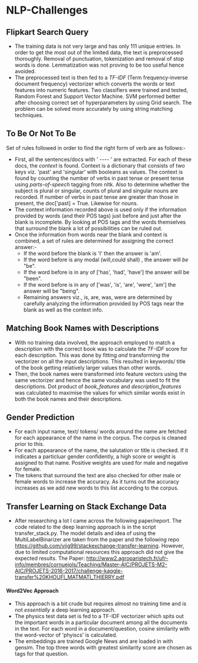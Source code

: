 # NLP-Challenges

## Flipkart Search Query ##
* The training data is not very large and has only 111 unique entries. In order to get the most out of the limited data, the text is preprocessed thoroughly. Removal of punctuation, tokenization and removal of stop words is done. Lemmatization was not proving to be too useful hence avoided. 
* The preprocessed text is then fed to a *TF-IDF* (Term frequency-inverse document frequency) vectorizer which converts the words or text features into numeric features. Two classifiers were trained and tested, Random Forest and Support Vector Machine. SVM performed better after choosing correct set of hyperparameters by using Grid search. The problem can be solved more accurately by using string matching techniques.

## To Be Or Not To Be ##
Set of rules followed in order to find the right form of verb are as follows:-
* First, all the sentences/docs with ' ---- ' are extracted. For each of these docs, the _context_ is found. Context is a dictionary that consists of two keys viz. 'past' and 'singular' with booleans as values. The context is found by counting the number of verbs in past tense or present tense using _parts-of-speech_ tagging from nltk. Also to determine whether the subject is plural or singular, counts of plural and singular nouns are recorded. If number of verbs in past tense are greater than those in present, the doc['past] = True. Likewise for nouns.
* The context information recorded above is used only if the information provided by words (and their POS tags) just before and just after the blank is incomplete. By looking at POS tags and the words themselves that surround the blank a lot of possibilities can be ruled out.
* Once the information from words near the blank and context is combined, a set of rules are determined for assigning the correct answer:-
  * If the word before the blank is 'I' then the answer is 'am'.
  * If the word before is any modal (will,could shall) , the answer will _be_ "be".
  * If the word before is in any of ['has', 'had', 'have'] the answer will be "been".
  * If the word before is in any of ['was', 'is', 'are', 'were', 'am'] the answer will be "being".
  *  Remaining answers viz., is, are, was, were are determined by carefully analyzing the information provided by POS tags near the blank as well as the context info. 
## Matching Book Names with Descriptions ##
* With no training data involved, the approach employed to match a description with the correct book was to calculate the _TF-IDF_ score  for each description. This was done by fitting _and_ transforming the vectorizer on all the input descriptions. This resulted in keywords/ title of the book getting relatively larger values than other words.
* Then, the book names were transformed into feature vectors using the same vectorizer and hence the same vocabulary was used to fit the descriptions. Dot product of _book_features_ and _description_features_ was calculated to maximise the values for which similar words exist in both the book names and their descriptions.
## Gender Prediction ##
* For each input name, text/ tokens/ words around the name are fetched for each appearance of the name in the corpus. The corpus is cleaned prior to this.
* For each appearance of the name, the salutation or title is checked. If it indicates a particluar gender confidently, a high score or weight is assigned to that name. Positive weights are used for male and negative for female. 
* The tokens that surround the text are also checked for other male or female words to increase the accuracy. As it turns out the accuracy increases as we add new words to this list according to the corpus.

## Transfer Learning on Stack Exchange Data ##
* After researching a lot I came across the following paper/report. The code related to the deep learning approach is in the script transfer_stack.py. The model details and idea of using the MultiLabelBinarizer are taken from the paper and the following repo https://github.com/viig99/stackexchange-transfer-learning. However, due to limited computational resources this approach did not give the expected results.
The Paper: http://www2.agroparistech.fr/ufr-info/membres/cornuejols/Teaching/Master-AIC/PROJETS-M2-AIC/PROJETS-2016-2017/challenge-kaggle-transfer%20KHOUFI_MATMATI_THIERRY.pdf
#### Word2Vec Approach ####
* This approach is a bit crude but requires almost no training time and is not _essentially_ a deep learning approach. 
* The physics test data set is fed to a TF-IDF vectorizer which spits out the important words in a particular document among all the      documents in the text. For each word in a document/question, cosine similarity with the word-vector of 'phyiscs' is calculated.
* The embeddings are trained Google News and are loaded in with gensim. The top three words with greatest similarity score are chosen as tags for that question. 
